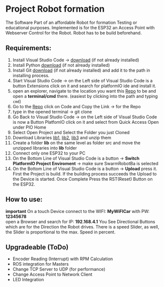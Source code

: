 # Project Robot formation

The Software Part of an affordable Robot for formation Testing or educational purposes.
Implemented is for the ESP32 an Access Point with Webserver Control for the Robot.
Robot has to be build beforehand.


## Requirements:

1. Install Visual Studio Code -> [download](https://code.visualstudio.com/Download) (if not already installed)
2. Install Python [download](https://www.python.org/downloads/) (if not already installed)
3. Install Git [download](https://git-scm.com/downloads) (if not already installed) and add it to the path in installing process.
4. Start Visual Studio Code -> on the Left side of Visual Studio Code is a button Extensions click on it and search for platformIO ide and install it.
5. open an explorer, navigate to the location you want this [Repo](https://github.com/goldeng0d/SwarmRobotBa.git) to be and open a **terminal/cmd** there. (easiest by clicking into the path and typing `cmd`)
6. Go to the [Repo](https://github.com/goldeng0d/SwarmRobotBa.git) click on Code and Copy the Link ->  for the Repo
7. type in the opened terminal -> git clone <replace-with-link-here>
8. Go Back to Visual Studio Code -> on the Left side of Visual Studio Code is now a Button PlatfomIO click on it and select from Quick Access Open under PIO Home
9. Select Open Project and Select the Folder you just Cloned
10. Download Libraries [lib1](https://github.com/me-no-dev/AsyncTCP/archive/refs/heads/master.zip), [lib2](https://github.com/me-no-dev/ESPAsyncWebServer/archive/refs/heads/master.zip), [lib3](https://github.com/adafruit/Adafruit_NeoPixel/archive/refs/heads/master.zip) and unzip them
11. Create a folder **lib** on the same level as folder src and move the unzipped libraries into **lib** folder
10. Connect only one ESP32 to your PC
11. On the Bottom Line of Visual Studio Code is a button -> **Switch PlatformIO Project Enviroment** -> make sure SwarmRobotBa is selected
12. On the Bottom Line of Visual Studio Code is a button -> **Upload** press it.
First the Project is build. If the building process succeeds the Upload to the Device is started.
Once Complete Press the RST(Reset) Button on the ESP32.

## How to use:

**important** On a touch Device connect to the 
WIFI: **MyWiFICar** with 
PW:   **12345678**  
open a Browser and search for 
IP: **192.168.4.1**
You See Directional Buttons which are for the Direction the Robot drives.
There is a speed Slider, as well, the Slider is proportional to the max. Speed in percent.


## Upgradeable (ToDo)

- Encoder Reading (Interrupt) with RPM Calculation
- ROS integration for Masters
- Change TCP Server to UDP (for performance)
- Change Access Point to Network Client
- LED Integration

